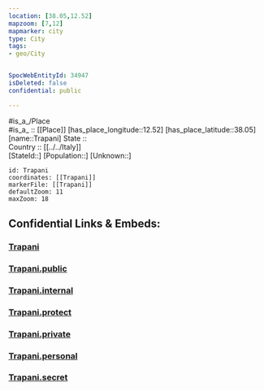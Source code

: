 ```yaml
---
location: [38.05,12.52] 
mapzoom: [7,12] 
mapmarker: city 
type: City
tags:
- geo/City


SpocWebEntityId: 34947
isDeleted: false
confidential: public

---
```

#is_a_/Place  
#is_a_ :: [[Place]] 
[has_place_longitude::12.52] 
[has_place_latitude::38.05] 
[name::Trapani] 
State ::  
Country :: [[../../Italy]]  
[StateId::] 
[Population::] 
[Unknown::] 


```leaflet
id: Trapani
coordinates: [[Trapani]] 
markerFile: [[Trapani]] 
defaultZoom: 11 
maxZoom: 18
```


## Confidential Links & Embeds: 

### [Trapani](/_Standards/Earth/Continent/Europe/Europe~South/Italy/City/Trapani.md) 

### [Trapani.public](/_public/Earth/Continent/Europe/Europe~South/Italy/City/Trapani.public.md) 

### [Trapani.internal](/_internal/Earth/Continent/Europe/Europe~South/Italy/City/Trapani.internal.md) 

### [Trapani.protect](/_protect/Earth/Continent/Europe/Europe~South/Italy/City/Trapani.protect.md) 

### [Trapani.private](/_private/Earth/Continent/Europe/Europe~South/Italy/City/Trapani.private.md) 

### [Trapani.personal](/_personal/Earth/Continent/Europe/Europe~South/Italy/City/Trapani.personal.md) 

### [Trapani.secret](/_secret/Earth/Continent/Europe/Europe~South/Italy/City/Trapani.secret.md)

